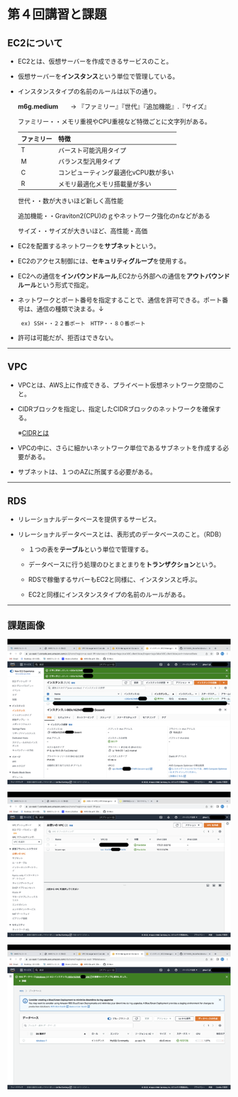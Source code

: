 # 第４回講習と課題

## EC2について

 - EC2とは、仮想サーバーを作成できるサービスのこと。

 - 仮想サーバーを**インスタンス**という単位で管理している。

 - インスタンスタイプの名前のルールは以下の通り。

    **m6g.medium**　　→ 『ファミリー』『世代』『追加機能』.『サイズ』

    ファミリー・・メモリ重視やCPU重視など特徴ごとに文字列がある。

    |ファミリー|特徴|
    |---|---|
    |T|バースト可能汎用タイプ|
    |M|バランス型汎用タイプ|
    |C|コンピューティング最適化vCPU数が多い| 
    |R|メモリ最適化メモリ搭載量が多い|

    世代・・数が大きいほど新しく高性能

    追加機能・・Graviton2(CPU)のｇやネットワーク強化のnなどがある

    サイズ・・サイズが大きいほど、高性能・高価

 - EC2を配置するネットワークを**サブネット**という。

 - EC2のアクセス制御には、**セキュリティグループ**を使用する。

 - EC2への通信を**インバウンドルール**,EC2から外部への通信を**アウトバウンドルール**という形式で指定。

 - ネットワークとポート番号を指定することで、通信を許可できる。ポート番号は、通信の種類で決まる。↓
 
        ex) SSH・・２２番ポート　HTTP・・８０番ポート
    
 - 許可は可能だが、拒否はできない。

-------

## VPC

 - VPCとは、AWS上に作成できる、プライベート仮想ネットワーク空間のこと。

 - CIDRブロックを指定し、指定したCIDRブロックのネットワークを確保する。

    ※[CIDRとは](https://wa3.i-3-i.info/word11990.html)

 - VPCの中に、さらに細かいネットワーク単位であるサブネットを作成する必要がある。

 - サブネットは、１つのAZに所属する必要がある。    

 ------

## RDS 

- リレーショナルデータベースを提供するサービス。

- リレーショナルデータベースとは、表形式のデータベースのこと。（RDB）

    * １つの表を**テーブル**という単位で管理する。

    * データベースに行う処理のひとまとまりを**トランザクション**という。

    * RDSで稼働するサバーもEC2と同様に、インスタンスと呼ぶ。

    * EC2と同様にインスタンスタイプの名前のルールがある。



----
## 課題画像


![lecture04-1](images/lecuture04-1.png)

![lecture04-2](images/lecture04-2.png)

![lecture04-3](images/lecture04-3.png)

